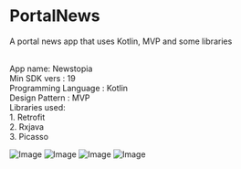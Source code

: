 # PortalNews
A portal news app that uses Kotlin, MVP and some libraries

<br>App name: Newstopia
<br>Min SDK vers : 19
<br>Programming Language : Kotlin
<br>Design Pattern : MVP
<br>Libraries used:
	<br>1. Retrofit
	<br>2. Rxjava
	<br>3. Picasso
  
  ![Image](https://github.com/rkaprasetya/PortalNews/blob/master/1.png)
  ![Image](https://github.com/rkaprasetya/PortalNews/blob/master/2.png)
  ![Image](https://github.com/rkaprasetya/PortalNews/blob/master/3.png)
  ![Image](https://github.com/rkaprasetya/PortalNews/blob/master/4.png)
